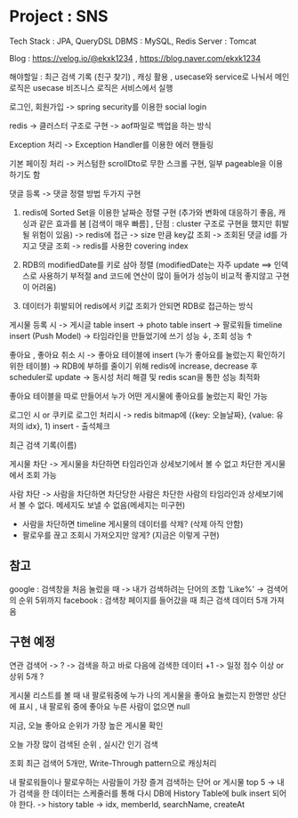 # Project : SNS
Tech Stack : JPA, QueryDSL
DBMS : MySQL, Redis
Server : Tomcat

Blog : https://velog.io/@ekxk1234  ,  https://blog.naver.com/ekxk1234

해야할일 : 최근 검색 기록 (친구 찾기) , 캐싱 활용 , usecase와 service로 나눠서 메인로직은 usecase 비즈니스 로직은 서비스에서 실행

로그인, 회원가입 -> spring security를 이용한 social login

redis -> 클러스터 구조로 구현 -> aof파일로 백업을 하는 방식

Exception 처리 -> Exception Handler를 이용한 에러 핸들링

기본 페이징 처리 -> 커스텀한 scrollDto로 무한 스크롤 구현, 일부 pageable을 이용하기도 함

댓글 등록 -> 댓글 정렬 방법 두가지 구현
1. redis에 Sorted Set을 이용한 날짜순 정렬 구현 (추가와 변화에 대응하기 좋음, 캐싱과 같은 효과를 봄 [검색이 매우 빠름] , 단점 : cluster 구조로 구현을 했지만 휘발될 위험이 있음)
->  redis에 접근 -> size 만큼 key값 조회 -> 조회된 댓글 id를 가지고 댓글 조회 -> redis를 사용한 covering index
   
2. RDB의 modifiedDate를 키로 삼아 정렬 (modifiedDate는 자주 update ==> 인덱스로 사용하기 부적절 and 코드에 연산이 많이 들어가 성능이 비교적 좋지않고 구현이 어려움)

3. 데이터가 휘발되어 redis에서 키값 조회가 안되면 RDB로 접근하는 방식

게시물 등록 시 -> 게시글 table insert -> photo table insert -> 팔로워들 timeline insert (Push Model) -> 타임라인을 만들었기에 쓰기 성능 ↓, 조회 성능 ↑

좋아요 , 좋아요 취소 시 -> 좋아요 테이블에 insert (누가 좋아요를 눌렀는지 확인하기 위한 테이블)
-> RDB에 부하를 줄이기 위해 redis에 increase, decrease 후 scheduler로 update 
-> 동시성 처리 해결 및 redis scan을 통한 성능 최적화

좋아요 테이블을 따로 만들어서 누가 어떤 게시물에 좋아요를 눌렀는지 확인 가능

로그인 시 or 쿠키로 로그인 처리시 -> redis bitmap에 ({key: 오늘날짜}, {value: 유저의 idx}, 1) insert - 출석체크

최근 검색 기록(이름)

게시물 차단 -> 게시물을 차단하면 타임라인과 상세보기에서 볼 수 없고 차단한 게시물에서 조회 가능

사람 차단 -> 사람을 차단하면 차단당한 사람은 차단한 사람의 타임라인과 상세보기에서 볼 수 없다. 메세지도 보낼 수 없음(메세지는 미구현)
- 사람을 차단하면 timeline 게시물의 데이터를 삭제? (삭제 아직 안함)
- 팔로우를 끊고 조회시 가져오지만 않게? (지금은 이렇게 구현)


## 참고 
google : 검색창을 처음 눌렀을 때 -> 내가 검색하려는 단어의 조합 'Like%' -> 검색어의 순위 5위까지
facebook : 검색창 페이지를 들어갔을 때 최근 검색 데이터 5개 가져옴


## 구현 예정

연관 검색어 -> ? -> 검색을 하고 바로 다음에 검색한 데이터 +1 -> 일정 점수 이상 or 상위 5개 ?

게시물 리스트를 볼 때 내 팔로워중에 누가 나의 게시물을 좋아요 눌렀는지 한명만 상단에 표시 , 내 팔로워 중에 좋아요 누른 사람이 없으면 null

지금, 오늘 좋아요 순위가 가장 높은 게시물 확인 

오늘 가장 많이 검색된 순위 , 실시간 인기 검색

조회 최근 검색어 5개만, Write-Through pattern으로 캐싱처리

내 팔로워들이나 팔로우하는 사람들이 가장 즐겨 검색하는 단어 or 게시물 top 5
-> 내가 검색을 한 데이터는 스케줄러를 통해 다시 DB에 History Table에 bulk insert 되어야 한다.
-> history table -> idx, memberId, searchName, createAt
